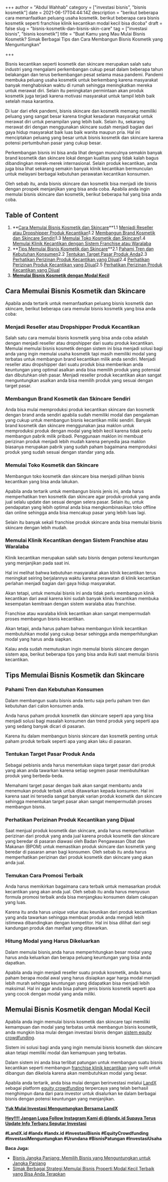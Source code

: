 +++
author = "Abdul Wahhab"
category = ["investasi bisnis", "bisnis kosmetik"]
date = 2021-06-17T04:44:14Z
description = "berikut beberapa cara memanfaatkan peluang usaha kosmetik. berikut beberapa cara bisnis kosmetik seperti franchise klinik kecantikan modal kecil bisa dicoba"
draft = false
slug = "bisnis-kosmetik-dan-bisnis-skin-care"
tag = ["investasi bisnis", "bisnis kosmetik"]
title = "Buat Kamu yang Mau Mulai Bisnis Kosmetik? Simak Berbagai Tips dan Cara Membangun  Bisnis Kosmetik yang Menguntungkan"

+++


Bisnis kecantikan seperti kosmetik dan skincare merupakan salah satu industri yang mengalami perkembangan cukup pesat dalam beberapa tahun belakangan dan terus berkembangan pesat selama masa pandemi. Pandemi membuka peluang usaha kosmetik untuk berkembang karena masyarakat banyak menghabiskan waktu di rumah sehingga meningkatkan mereka untuk merawat diri. Selain itu peningkatan permintaan akan produk kosmetik juga terjadi karena motivasi masyarakat untuk tampil lebih baik setelah masa karantina.

Di luar dari efek pandemi, bisnis skincare dan kosmetik memang memiliki peluang yang sangat besar karena tingkat kesadaran masyarakat untuk merawat diri untuk penampilan yang lebih baik. Selain itu, sekarang merawat diri dengan menggunakan skincare sudah menjadi bagian dari gaya hidup masyarakat baik luas baik wanita maupun pria. Hal ini menciptakan peluang yang besar untuk bisnis kosmetik dan skincare karena potensi pertumbuhan pasar yang cukup besar.

Perkembangan bisnis ini bisa anda lihat dengan munculnya semakin banyak brand kosmetik dan skincare lokal dengan kualitas yang tidak kalah bagus dibandingkan merek-merek internasional. Selain produk kecantikan, anda juga bisa lihat sekarang semakin banyak klinik kecantikan bermunculan untuk melayani berbagai kebutuhan perawatan kecantikan konsumen.

Oleh sebab itu, anda bisnis skincare dan kosmetik bisa menjadi ide bisnis dengan prospek menjanjikan yang bisa anda coba. Apabila anda ingin memulai bisnis skincare dan kosmetik, berikut beberapa hal yang bisa anda coba.

## Table of Content

1. **[Cara Memulai Bisnis Kosmetik dan Skincare](#cara-memulai-bisnis-kosmetik-dan-skincare)**1.1 [Menjadi Reseller atau Dropshipper Produk Kecantikan](#menjadi-reseller-atau-dropshipper-produk-kecantikan)1.2 [Membangun Brand Kosmetik dan Skincare Sendiri](#membangun-brand-kosmetik-dan-skincare-sendiri)1.3 [Memulai Toko Kosmetik dan Skincare](#memulai-toko-kosmetik-dan-skincare)1.4 [Memulai Klinik Kecantikan dengan Sistem Franchise atau Waralaba](#memulai-klinik-kecantikan-dengan-sistem-franchise-atau-waralaba)
2. **[Tips Memulai Bisnis Kosmetik dan Skincare](#tips-memulai-bisnis-kosmetik-dan-skincare)**2.1 [Pahami Tren dan Kebutuhan Konsumen](#pahami-tren-dan-kebutuhan-konsumen)2.2 [Tentukan Target Pasar Produk Anda](#tentukan-target-pasar-produk-anda)2.3 [Perhatikan Perizinan Produk Kecantikan yang  Dijual](#perhatikan-perizinan-produk-kecantikan-yang-dijual)2.4 [Perhatikan Perizinan Produk Kecantikan yang  Dijual](#perhatikan-perizinan-produk-kecantikan-yang-dijual)2.5 [Perhatikan Perizinan Produk Kecantikan yang  Dijual](#perhatikan-perizinan-produk-kecantikan-yang-dijual)
3. **[Memulai Bisnis Kosmetik dengan Modal Kecil](#memulai-bisnis-kosmetik-dengan-modal-kecil)**

## Cara Memulai Bisnis Kosmetik dan Skincare

Apabila anda tertarik untuk memanfaatkan peluang bisnis kosmetik dan skincare, berikut beberapa cara memulai bisnis kosmetik yang bisa anda coba:

### Menjadi Reseller atau Dropshipper Produk Kecantikan

Salah satu cara memulai bisnis kosmetik yang bisa anda coba adalah dengan menjadi reseller atau dropshipper dari suatu produk kecantikan. Memulai memulai bisnis kosmetik dengan sistem ini bisa menjadi solusi bagi anda yang ingin memulai usaha kosmetik tapi masih memiliki modal yang terbatas untuk membangun brand kecantikan milik anda sendiri. Menjadi reseller atau dropshipper dari suatu produk bisa memberikan anda keuntungan yang optimal asalkan anda bisa memilih produk yang potensial dan dibutuhkan oleh pasar. Menjadi reseller produk kecantikan akan sangat menguntungkan asalkan anda bisa memilih produk yang sesuai dengan target pasar.

### Membangun Brand Kosmetik dan Skincare Sendiri

Anda bisa mulai memproduksi produk kecantikan skincare dan kosmetik dengan brand anda sendiri apabila sudah memiliki modal dan pengalaman yang cukup untuk membangun bisnis kecantikan miliki sendiri. Banyak brand kosmetik dan skincare menggunakan jasa maklon untuk memproduksi produk dengan modal yang lebih kecil karena tidak perlu membangun pabrik milik pribadi. Penggunaan maklon ini membuat perizinan produk menjadi lebih mudah karena penyedia jasa maklon biasanya merupakan pabrik yang sudah paham bagaimana memproduksi produk yang sudah sesuai dengan standar yang ada.

### Memulai Toko Kosmetik dan Skincare

Membangun toko kosmetik dan skincare bisa menjadi pilihan bisnis kecantikan yang bisa anda lakukan.

Apabila anda tertarik untuk membangun bisnis jenis ini, anda harus memperhatikan tren kosmetik dan skincare agar produk-produk yang anda jual selalu update dan sesuai dengan selera pasar. Selain itu, untuk pendapatan yang lebih optimal anda bisa mengkombinasikan toko offline dan online sehingga anda bisa mencakup pasar yang lebih luas lagi.

Selain itu banyak sekali franchise produk skincare anda bisa memulai bisnis skincare dengan lebih mudah.

### Memulai Klinik Kecantikan dengan Sistem Franchise atau Waralaba

Klinik kecantikan merupakan salah satu bisnis dengan potensi keuntungan yang menjanjikan pada saat ini.

Hal ini melihat bahwa kebutuhan masyarakat akan klinik kecantikan terus meningkat seiring berjalannya waktu karena perawatan di klinik kecantikan perlahan menjadi bagian dari gaya hidup masyarakat.

Akan tetapi, untuk memulai bisnis ini anda tidak perlu membangun klinik kecantikan dari awal karena kini sudah banyak klinik kecantikan membuka kesempatan kemitraan dengan sistem waralaba atau franchise.

Franchise atau waralaba klinik kecantikan akan sangat mempermudah proses membangun bisnis kecantikan.

Akan tetapi, anda harus paham bahwa membangun klinik kecantikan membutuhkan modal yang cukup besar sehingga anda memperhitungkan modal yang harus anda siapkan.

Kalau anda sudah memutuskan ingin memulai bisnis skincare dengan sistem apa, berikut beberapa tips yang bisa anda ikuti saat memulai bisnis kecantikan.

## Tips Memulai Bisnis Kosmetik dan Skincare

### Pahami Tren dan Kebutuhan Konsumen

Dalam membangun suatu bisnis anda tentu saja perlu paham tren dan kebutuhan dari calon konsumen anda.

Anda harus paham produk kosmetik dan skincare seperti apa yang bisa menjadi solusi bagi masalah konsumen dan trend produk yang seperti apa yang sedang banyak dicari di pasaran.

Karena itu dalam membangun bisnis skincare dan kosmetik penting untuk paham produk terbaik seperti apa yang akan laku di pasaran.

### Tentukan Target Pasar Produk Anda

Sebagai pebisnis anda harus menentukan siapa target pasar dari produk yang akan anda tawarkan karena setiap segmen pasar membutuhkan produk yang berbeda-beda.

Memahami target pasar dengan baik akan sangat membantu anda menemukan produk terbaik untuk ditawarkan kepada konsumen. Hal ini karena saat ini tersedia sangat banyak varian produk kosmetik dan skincare sehingga  menentukan target pasar akan sangat mempermudah proses membangun bisnis.

### Perhatikan Perizinan Produk Kecantikan yang  Dijual

Saat menjual produk kosmetik dan skincare, anda harus memperhatikan perizinan dari produk yang anda jual karena produk kosmetik dan skincare yang beredar di pasaran diawasi oleh Badan Pengawasan Obat dan Makanan (BPOM) untuk memastikan produk skincare dan kosmetik yang beredar di pasaran aman bagi konsumen. Oleh sebab itu anda harus memperhatikan perizinan dari produk kosmetik dan skincare yang akan anda jual.

### Temukan Cara Promosi Terbaik

Anda harus memikirkan bagaimana cara terbaik untuk memasarkan produk kecantikan yang akan anda jual. Oleh sebab itu anda harus menyusun formula promosi terbaik anda bisa menjangkau konsumen dalam cakupan yang luas.

Karena itu anda harus _unique value_ atau keunikan dari produk kecantikan yang anda tawarkan sehingga membuat produk anda menjadi lebih istimewa dibandingkan dengan kompetitor. Hal ini bisa dilihat dari segi kandungan produk dan manfaat yang ditawarkan.

### Hitung Modal yang Harus  Dikeluarkan

Dalam memulai bisnis,anda harus memperhitungkan besar modal yang harus anda keluarkan dan berapa peluang keuntungan yang bisa anda dapatkan.

Apabila anda ingin menjadi reseller suatu produk kosmetik, anda harus paham berapa modal awal yang harus disiapkan agar harga modal menjadi lebih murah sehingga keuntungan yang didapatkan bisa menjadi lebih maksimal. Hal ini agar anda bisa paham jenis bisnis kosmetik seperti apa yang cocok dengan modal yang anda miliki.

## Memulai Bisnis Kosmetik dengan Modal Kecil

Apabila anda ingin memulai bisnis kosmetik dan skincare tapi memiliki kemampuan dan modal yang terbatas untuk membangun bisnis kosmetik, anda mungkin bisa mulai dengan investasi bisnis dengan [sistem equity crowdfunding](https://landx.id/).

Sistem ini solusi bagi anda yang ingin memulai bisnis kosmetik dan skincare akan tetapi memiliki modal dan kemampuan yang terbatas.

Dalam sistem ini anda bisa terlibat patungan untuk membangun suatu bisnis kecantikan seperti membangun [franchise klinik kecantikan](https://landx.id/) yang sulit untuk dibangun dan dikelola karena akan membutuhkan  modal yang besar.

Apabila anda tertarik, anda bisa mulai dengan berinvestasi melalui [LandX](https://landx.id/) sebagai platform [equity crowdfunding](https://landx.id/) terpercaya yang telah berhasil menghimpun dana dari para investor untuk disalurkan ke dalam berbagai bisnis dengan potensi keuntungan yang menjanjikan.

**[Yuk Mulai Investasi Menguntungkan Bersama LandX](https://landx.id/)**

**[Hey!!!! Jangan Lupa Follow Instagram Kami di @landx.id Supaya Terus Update Info Terbaru Seputar Investasi](https://docs.google.com/document/d/1ORy99qgSZDJ5qZqsKetzIV4ED8e_SUPActk9DwmCwa8/edit?usp=sharing)**

**#LandX.id    #landx         #landx.id    #InvestasiBisnis    #EquityCrowdfunding    #InvestasiMenguntungkan    #Urundana    #BisnisPatungan    #InvestasiUsaha**

**Baca Juga:**

* [Bisnis Jangka Panjang: Memilih Bisnis yang Menguntungkan untuk Jangka Panjang](https://landx.id/blog/bisnis-menguntungkan-jangka-panjang/)
* [Simak Berbagai Strategi Memulai Bisnis Properti Modal Kecil Terbaik yang Bisa Anda Terapkan](https://landx.id/blog/berikut-berbagai-cara-menjadi-investor-properti-yang-bisa-dicoba-investor-pemula/)

